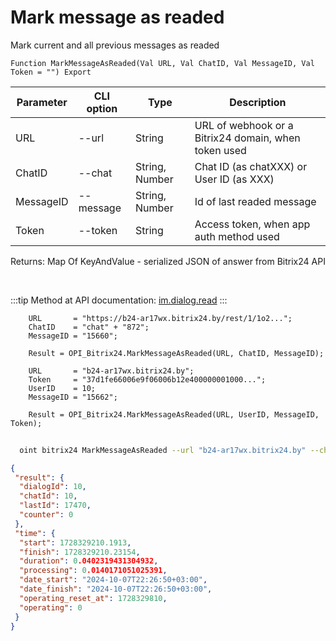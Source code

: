 ﻿---
sidebar_position: 6
---

# Mark message as readed
 Mark current and all previous messages as readed



`Function MarkMessageAsReaded(Val URL, Val ChatID, Val MessageID, Val Token = "") Export`

  | Parameter | CLI option | Type | Description |
  |-|-|-|-|
  | URL | --url | String | URL of webhook or a Bitrix24 domain, when token used |
  | ChatID | --chat | String, Number | Chat ID (as chatXXX) or User ID (as XXX) |
  | MessageID | --message | String, Number | Id of last readed message |
  | Token | --token | String | Access token, when app auth method used |

  
  Returns:  Map Of KeyAndValue - serialized JSON of answer from Bitrix24 API

<br/>

:::tip
Method at API documentation: [im.dialog.read](https://dev.1c-bitrix.ru/learning/course/?COURSE_ID=93&LESSON_ID=12053)
:::
<br/>


```bsl title="Code example"
    URL       = "https://b24-ar17wx.bitrix24.by/rest/1/1o2...";
    ChatID    = "chat" + "872";
    MessageID = "15660";

    Result = OPI_Bitrix24.MarkMessageAsReaded(URL, ChatID, MessageID);

    URL       = "b24-ar17wx.bitrix24.by";
    Token     = "37d1fe66006e9f06006b12e400000001000...";
    UserID    = 10;
    MessageID = "15662";

    Result = OPI_Bitrix24.MarkMessageAsReaded(URL, UserID, MessageID, Token);
```



```sh title="CLI command example"
    
  oint bitrix24 MarkMessageAsReaded --url "b24-ar17wx.bitrix24.by" --chat "chat + 450" --message "8684" --token "fe3fa966006e9f06006b12e400000001000..."

```

```json title="Result"
{
 "result": {
  "dialogId": 10,
  "chatId": 10,
  "lastId": 17470,
  "counter": 0
 },
 "time": {
  "start": 1728329210.1913,
  "finish": 1728329210.23154,
  "duration": 0.0402319431304932,
  "processing": 0.0140171051025391,
  "date_start": "2024-10-07T22:26:50+03:00",
  "date_finish": "2024-10-07T22:26:50+03:00",
  "operating_reset_at": 1728329810,
  "operating": 0
 }
}
```
